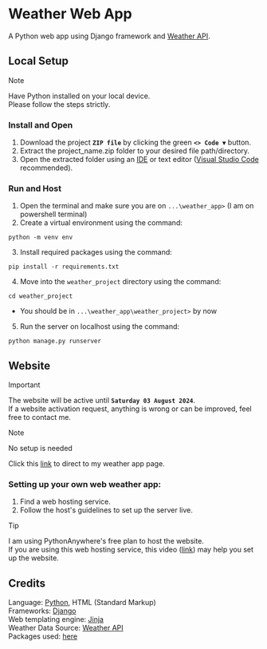 # Weather Web App
A Python web app using Django framework and [Weather API](https://www.weatherapi.com/).

## Local Setup
> [!NOTE]
> Have Python installed on your local device. <br/>
> Please follow the steps strictly.

### Install and Open
1. Download the project **`ZIP file`** by clicking the green **`<> Code ▼`** button.
2. Extract the project_name.zip folder to your desired file path/directory.
3. Open the extracted folder using an [IDE]() or text editor ([Visual Studio Code]() recommended).
### Run and Host
1. Open the terminal and make sure you are on `...\weather_app>` (I am on powershell terminal)
2. Create a virtual environment using the command:
```
python -m venv env
```
3. Install required packages using the command:
```
pip install -r requirements.txt
```
4. Move into the `weather_project` directory using the command:
```
cd weather_project
```
- You should be in `...\weather_app\weather_project>` by now

5. Run the server on localhost using the command:
```
python manage.py runserver
```

## Website
> [!IMPORTANT]
> The website will be active until **`Saturday 03 August 2024`**. <br/>
> If a website activation request, anything is wrong or can be improved, feel free to contact me.

>[!NOTE]
> No setup is needed

Click this [link](https://xs1128.pythonanywhere.com/) to direct to my weather app page.

### Setting up your own web weather app:
1. Find a web hosting service.
2. Follow the host's guidelines to set up the server live.

> [!Tip]
> I am using PythonAnywhere's free plan to host the website. </br>
> If you are using this web hosting service, this video ([link](https://www.youtube.com/watch?v=xtnUwvjOThg&t=993s)) may help you set up the website.

## Credits
Language: [Python](https://www.python.org/), HTML (Standard Markup) <br/>
Frameworks: [Django](https://www.djangoproject.com/) <br/>
Web templating engine: [Jinja](https://jinja.palletsprojects.com/en/3.1.x/) <br/>
Weather Data Source: [Weather API](https://www.weatherapi.com/) <br/>
Packages used: [here](./requirements.txt)
